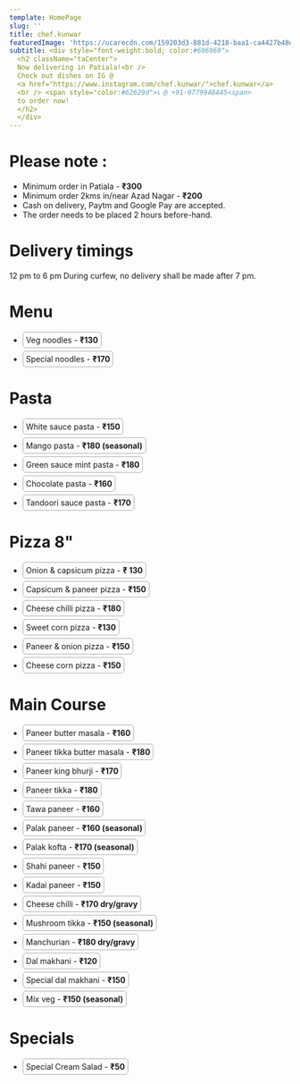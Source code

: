 ```yaml
---
template: HomePage
slug: ''
title: chef.kunwar
featuredImage: 'https://ucarecdn.com/159203d3-881d-4218-baa1-ca4427b48d0d/'
subtitle: <div style="font-weight:bold; color:#696969">
  <h2 className="taCenter">
  Now delivering in Patiala!<br />
  Check out dishes on IG @
  <a href="https://www.instagram.com/chef.kunwar/">chef.kunwar</a>
  <br /> <span style="color:#62629d">📞 @ +91-9779948445<span>
  to order now!
  </h2>
  </div>
---
```


# Please note :

- Minimum order in Patiala - <span style="font-weight:bold;">₹300</span>
- Minimum order 2kms in/near Azad Nagar - <span style="font-weight:bold;">₹200</span>
- Cash on delivery, Paytm and Google Pay are accepted.
- The order needs to be placed 2 hours before-hand.

# Delivery timings

12 pm to 6 pm
During curfew, no delivery shall be made after 7 pm.

# Menu

<ul>
    <li style="border: 1px solid #A9A9A9; width: fit-content; border-radius: 5px; padding: 5px; margin: 5px 0">Veg noodles - <span style="font-weight:bold;">₹130</span></li>
    <li style="border: 1px solid #A9A9A9; width: fit-content; border-radius: 5px; padding: 5px; margin: 5px 0">Special noodles - <span style="font-weight:bold;">₹170</span></li>
</ul>

# Pasta

<ul>

<li style="border: 1px solid #A9A9A9; width: fit-content; border-radius: 5px; padding: 5px; margin: 5px 0">White sauce pasta - <span style="font-weight:bold;">₹150</span></li>
<li style="border: 1px solid #A9A9A9; width: fit-content; border-radius: 5px; padding: 5px; margin: 5px 0">Mango pasta - <span style="font-weight:bold;">₹180 (seasonal)</span></li>
<li style="border: 1px solid #A9A9A9; width: fit-content; border-radius: 5px; padding: 5px; margin: 5px 0">Green sauce mint pasta - <span style="font-weight:bold;">₹180</span></li>
<li style="border: 1px solid #A9A9A9; width: fit-content; border-radius: 5px; padding: 5px; margin: 5px 0">Chocolate pasta - <span style="font-weight:bold;">₹160</span></li>
<li style="border: 1px solid #A9A9A9; width: fit-content; border-radius: 5px; padding: 5px; margin: 5px 0">Tandoori sauce pasta - <span style="font-weight:bold;">₹170</span></li>
</ul>

# Pizza 8"

<ul>

<li style="border: 1px solid #A9A9A9; width: fit-content; border-radius: 5px; padding: 5px; margin: 5px 0">Onion & capsicum pizza - <span style="font-weight:bold;">₹ 130</span></li>
<li style="border: 1px solid #A9A9A9; width: fit-content; border-radius: 5px; padding: 5px; margin: 5px 0">Capsicum & paneer pizza - <span style="font-weight:bold;">₹150</span></li>
<li style="border: 1px solid #A9A9A9; width: fit-content; border-radius: 5px; padding: 5px; margin: 5px 0">Cheese chilli pizza - <span style="font-weight:bold;">₹180</span></li>
<li style="border: 1px solid #A9A9A9; width: fit-content; border-radius: 5px; padding: 5px; margin: 5px 0">Sweet corn pizza - <span style="font-weight:bold;">₹130</span></li>
<li style="border: 1px solid #A9A9A9; width: fit-content; border-radius: 5px; padding: 5px; margin: 5px 0">Paneer & onion pizza - <span style="font-weight:bold;">₹150</span></li>
<li style="border: 1px solid #A9A9A9; width: fit-content; border-radius: 5px; padding: 5px; margin: 5px 0">Cheese corn pizza - <span style="font-weight:bold;">₹150</span></li>
</ul>

# Main Course

<ul>

<li style="border: 1px solid #A9A9A9; width: fit-content; border-radius: 5px; padding: 5px; margin: 5px 0">Paneer butter masala - <span style="font-weight:bold;">₹160</span></li>
<li style="border: 1px solid #A9A9A9; width: fit-content; border-radius: 5px; padding: 5px; margin: 5px 0">Paneer tikka butter masala - <span style="font-weight:bold;">₹180</span></li>
<li style="border: 1px solid #A9A9A9; width: fit-content; border-radius: 5px; padding: 5px; margin: 5px 0">Paneer king bhurji - <span style="font-weight:bold;">₹170</span></li>
<li style="border: 1px solid #A9A9A9; width: fit-content; border-radius: 5px; padding: 5px; margin: 5px 0">Paneer tikka - <span style="font-weight:bold;">₹180</span></li>
<li style="border: 1px solid #A9A9A9; width: fit-content; border-radius: 5px; padding: 5px; margin: 5px 0">Tawa paneer - <span style="font-weight:bold;">₹160</span></li>
<li style="border: 1px solid #A9A9A9; width: fit-content; border-radius: 5px; padding: 5px; margin: 5px 0">Palak paneer - <span style="font-weight:bold;">₹160 (seasonal)</span></li>
<li style="border: 1px solid #A9A9A9; width: fit-content; border-radius: 5px; padding: 5px; margin: 5px 0">Palak kofta - <span style="font-weight:bold;">₹170 (seasonal)</span></li>
<li style="border: 1px solid #A9A9A9; width: fit-content; border-radius: 5px; padding: 5px; margin: 5px 0">Shahi paneer - <span style="font-weight:bold;">₹150</span></li>
<li style="border: 1px solid #A9A9A9; width: fit-content; border-radius: 5px; padding: 5px; margin: 5px 0">Kadai paneer - <span style="font-weight:bold;">₹150</span></li>
<li style="border: 1px solid #A9A9A9; width: fit-content; border-radius: 5px; padding: 5px; margin: 5px 0">Cheese chilli - <span style="font-weight:bold;">₹170 dry/gravy</span></li>
<li style="border: 1px solid #A9A9A9; width: fit-content; border-radius: 5px; padding: 5px; margin: 5px 0">Mushroom tikka - <span style="font-weight:bold;">₹150 (seasonal)</span></li>
<li style="border: 1px solid #A9A9A9; width: fit-content; border-radius: 5px; padding: 5px; margin: 5px 0">Manchurian - <span style="font-weight:bold;">₹180 dry/gravy</span></li>
<li style="border: 1px solid #A9A9A9; width: fit-content; border-radius: 5px; padding: 5px; margin: 5px 0">Dal makhani - <span style="font-weight:bold;">₹120</span></li>
<li style="border: 1px solid #A9A9A9; width: fit-content; border-radius: 5px; padding: 5px; margin: 5px 0">Special dal makhani - <span style="font-weight:bold;">₹150</span></li>
<li style="border: 1px solid #A9A9A9; width: fit-content; border-radius: 5px; padding: 5px; margin: 5px 0">Mix veg - <span style="font-weight:bold;">₹150 (seasonal)</span></li>
</ul>

# Specials

<ul>

<li style="border: 1px solid #A9A9A9; width: fit-content; border-radius: 5px; padding: 5px; margin: 5px 0">Special Cream Salad - <span style="font-weight:bold;">₹50</span></li>
</ul>
